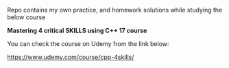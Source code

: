 Repo contains my own practice, and homework solutions while studying the below course

<b>Mastering 4 critical SKILLS using C++ 17 course</b>

You can check the course on Udemy from the link below: 

https://www.udemy.com/course/cpp-4skills/
